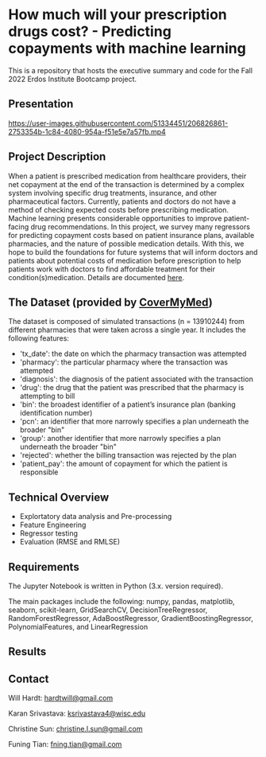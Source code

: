 # How much will your prescription drugs cost? - Predicting copayments with machine learning

This is a repository that hosts the executive summary and code for the Fall 2022 Erdos Institute Bootcamp project. 

## Presentation
https://user-images.githubusercontent.com/51334451/206826861-2753354b-1c84-4080-954a-f51e5e7a57fb.mp4

## Project Description
When a patient is prescribed medication from healthcare providers, their net copayment at the end of the transaction is determined by a complex system involving specific drug treatments, insurance, and other pharmaceutical factors. Currently, patients and doctors do not have a method of checking expected costs before prescribing medication. Machine learning presents considerable opportunities to improve patient-facing drug recommendations. In this project, we survey many regressors for predicting copayment costs based on patient insurance plans, available pharmacies, and the nature of possible medication details. With this, we hope to build the foundations for future systems that will inform doctors and patients about potential costs of medication before prescription to help patients work with doctors to find affordable treatment for their condition(s)medication. Details are documented [here](https://docs.google.com/document/d/1V1Zde2h9rffrQ6hLnlrmVvdmBxC46y3d7OVcXTu0_YQ/edit?pli=1).

## The Dataset (provided by [CoverMyMed](https://www.covermymeds.com/main/))
The dataset is composed of simulated transactions (n = 13910244) from different pharmacies that were taken across a single year. It includes the following features:
* 'tx_date': the date on which the pharmacy transaction was attempted
* 'pharmacy': the particular pharmacy where the transaction was attempted
* 'diagnosis': the diagnosis of the patient associated with the transaction
* 'drug': the drug that the patient was prescribed that the pharmacy is attempting to bill
* 'bin': the broadest identifier of a patient’s insurance plan (banking identification number)
* 'pcn': an identifier that more narrowly specifies a plan underneath the broader "bin"
* 'group': another identifier that more narrowly specifies a plan underneath the broader "bin"
* 'rejected': whether the billing transaction was rejected by the plan
* 'patient_pay': the amount of copayment for which the patient is responsible

## Technical Overview 
* Explortatory data analysis and Pre-processing
* Feature Engineering
* Regressor testing
* Evaluation (RMSE and RMLSE)


## Requirements 
The Jupyter Notebook is written in Python (3.x. version required).

The main packages include the following: numpy, pandas, matplotlib, seaborn, scikit-learn, GridSearchCV, DecisionTreeRegressor, RandomForestRegressor, AdaBoostRegressor, GradientBoostingRegressor, PolynomialFeatures, and LinearRegression

## Results

## Contact
Will Hardt: hardtwill@gmail.com

Karan Srivastava: ksrivastava4@wisc.edu

Christine Sun: christine.l.sun@gmail.com

Funing Tian: fning.tian@gmail.com



